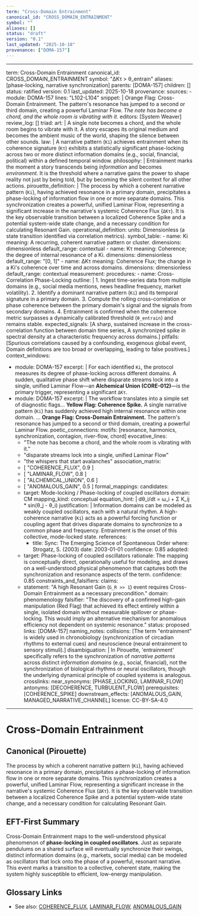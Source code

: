 ```yaml
---
term: "Cross-Domain Entrainment"
canonical_id: "CROSS_DOMAIN_ENTRAINMENT"
symbol: ""
aliases: []
status: "draft"
version: "0.1"
last_updated: "2025-10-18"
provenance: ["DOMA-157"]
---
```


---
term: Cross-Domain Entrainment
canonical_id: CROSS_DOMAIN_ENTRAINMENT
symbol: "ΔKτ > θ_entrain"
aliases: [phase-locking, narrative synchronization]
parents: [DOMA-157]
children: []
status: ratified
version: 0.1
last_updated: 2025-10-18
provenance:
  sources:
    - module: DOMA-157
      lines: "L102-L104"
      snippet: |
        Orange Flag: Cross-Domain Entrainment. The pattern's resonance has jumped to a second or third domain, creating a powerful Laminar Flow. *The note has become a chord, and the whole room is vibrating with it.*
  editors: [System Weaver]
  review_log: []
triad:
  art: |
    A single note becomes a chord, and the whole room begins to vibrate with it. A story escapes its original medium and becomes the ambient music of the world, shaping the silence between other sounds.
  law: |
    A narrative pattern (`Ki`) achieves entrainment when its coherence signature (`Kτ`) exhibits a statistically significant phase-locking across two or more distinct information domains (e.g., social, financial, political) within a defined temporal window.
  philosophy: |
    Entrainment marks the moment a story transcends being *information* and becomes *environment*. It is the threshold where a narrative gains the power to shape reality not just by being told, but by becoming the silent context for all other actions.
pirouette_definition: |
  The process by which a coherent narrative pattern (`Ki`), having achieved resonance in a primary domain, precipitates a phase-locking of information flow in one or more separate domains. This synchronization creates a powerful, unified Laminar Flow, representing a significant increase in the narrative's systemic Coherence Flux (`ΔKτ`). It is the key observable transition between a localized Coherence Spike and a potential system-wide state change, and a necessary condition for calculating Resonant Gain.
operational_definition:
  units: Dimensionless (a state transition identified via correlation metrics).
  symbol_table:
    - name: Ki
      meaning: A recurring, coherent narrative pattern or cluster.
      dimensions: dimensionless
      default_range: contextual
    - name: Kτ
      meaning: Coherence; the degree of internal resonance of a Ki.
      dimensions: dimensionless
      default_range: "[0, 1]"
    - name: ΔKτ
      meaning: Coherence Flux; the change in a Ki's coherence over time and across domains.
      dimensions: dimensionless
      default_range: contextual
  measurement:
    procedures:
      - name: Cross-Correlation Phase-Locking
        outline: |
          1. Ingest time-series data from multiple domains (e.g., social media mentions, news headline frequency, market volatility).
          2. Identify a dominant narrative pattern (`Ki`) and its temporal signature in a primary domain.
          3. Compute the rolling cross-correlation or phase coherence between the primary domain's signal and the signals from secondary domains.
          4. Entrainment is confirmed when the coherence metric surpasses a dynamically calibrated threshold (`θ_entrain`) and remains stable.
        expected_signals: [A sharp, sustained increase in the cross-correlation function between domain time series, A synchronized spike in spectral density at a characteristic frequency across domains.]
        pitfalls: [Spurious correlations caused by a confounding, exogenous global event, Domain definitions are too broad or overlapping, leading to false positives.]
context_windows:
  - module: DOMA-157
    excerpt: |
      For each identified `Ki`, the protocol measures its degree of phase-locking across different domains. A sudden, qualitative phase shift where disparate streams lock into a single, unified Laminar Flow—an **Alchemical Union (CORE-012)**—is the primary trigger, representing a significant `ΔKτ`.
  - module: DOMA-157
    excerpt: |
      The workflow translates into a simple set of diagnostic flags... **Yellow Flag: Coherence Spike.** A single narrative pattern (`Ki`) has suddenly achieved high internal resonance within one domain. ... **Orange Flag: Cross-Domain Entrainment.** The pattern's resonance has jumped to a second or third domain, creating a powerful Laminar Flow.
poetic_connections:
  motifs: [resonance, harmonics, synchronization, contagion, river-flow, chord]
  evocative_lines:
    - "The note has become a chord, and the whole room is vibrating with it."
    - "disparate streams lock into a single, unified Laminar Flow"
    - "the whispers that start avalanches"
  association_matrix:
    - [ "COHERENCE_FLUX", 0.9 ]
    - [ "LAMINAR_FLOW", 0.8 ]
    - [ "ALCHEMICAL_UNION", 0.6 ]
    - [ "ANOMALOUS_GAIN", 0.5 ]
formal_mappings:
  candidates:
    - target: Mode-locking / Phase-locking of coupled oscillators
      domain: CM
      mapping_kind: conceptual
      equation_hint: |
        dθ_i/dt = ω_i + Σ K_ij * sin(θ_j - θ_i)
      justification: |
        Information domains can be modeled as weakly coupled oscillators, each with a natural rhythm. A high-coherence narrative (`Ki`) acts as a powerful forcing function or coupling agent that drives disparate domains to synchronize to a common phase and frequency. Entrainment is the onset of this collective, mode-locked state.
      references:
        - title: Sync: The Emerging Science of Spontaneous Order
          where: Strogatz, S. (2003)
          date: 2003-01-01
      confidence: 0.85
  adopted:
    - target: Phase-locking of coupled oscillators
      rationale: The mapping is conceptually direct, operationally useful for modeling, and draws on a well-understood physical phenomenon that captures both the synchronization and resonance aspects of the term.
      confidence: 0.85
constraints_and_falsifiers:
  claims:
    - statement: "A high Resonant Gain (`G_R >> 1`) event requires Cross-Domain Entrainment as a necessary precondition."
      domain: phenomenology
      falsifier: "The discovery of a confirmed high-gain manipulation (Red Flag) that achieved its effect entirely within a single, isolated domain without measurable spillover or phase-locking. This would imply an alternative mechanism for anomalous efficiency not dependent on systemic resonance."
      status: proposed
      links: [DOMA-157]
naming_notes:
  collisions: [The term "entrainment" is widely used in chronobiology (synchronization of circadian rhythms to external cues) and neuroscience (neural entrainment to sensory stimuli).]
  disambiguation: |
    In Pirouette, 'entrainment' specifically refers to the synchronization of *narrative patterns* across distinct *information domains* (e.g., social, financial), not the synchronization of biological rhythms or neural oscillators, though the underlying dynamical principle of coupled systems is analogous.
crosslinks:
  near_synonyms: [PHASE_LOCKING, LAMINAR_FLOW]
  antonyms: [DECOHERENCE, TURBULENT_FLOW]
  prerequisites: [COHERENCE_SPIKE]
  downstream_effects: [ANOMALOUS_GAIN, MANAGED_NARRATIVE_CHANNEL]
license: CC-BY-SA-4.0
---

# Cross-Domain Entrainment

## Canonical (Pirouette)
The process by which a coherent narrative pattern (`Ki`), having achieved resonance in a primary domain, precipitates a phase-locking of information flow in one or more separate domains. This synchronization creates a powerful, unified Laminar Flow, representing a significant increase in the narrative's systemic Coherence Flux (`ΔKτ`). It is the key observable transition between a localized Coherence Spike and a potential system-wide state change, and a necessary condition for calculating Resonant Gain.

## EFT-First Summary
Cross-Domain Entrainment maps to the well-understood physical phenomenon of **phase-locking in coupled oscillators**. Just as separate pendulums on a shared surface will eventually synchronize their swings, distinct information domains (e.g., markets, social media) can be modeled as oscillators that lock onto the phase of a powerful, resonant narrative. This event marks a transition to a collective, coherent state, making the system highly susceptible to efficient, low-energy manipulation.

## Glossary Links
- See also: [COHERENCE_FLUX](<#>), [LAMINAR_FLOW](<#>), [ANOMALOUS_GAIN](<#>)